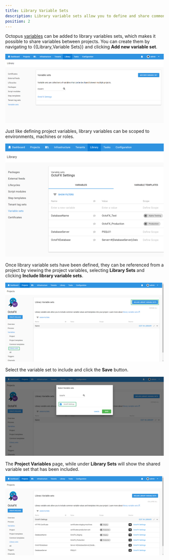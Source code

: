```yaml
---
title: Library Variable Sets
description: Library variable sets allow you to define and share common variables between your Octopus projects.
position: 2
---
```


Octopus [variables](/docs/deployment-process/variables/index.md) can be added to library variables sets, which makes it possible to share variables between projects. You can create them by navigating to {{Library,Variable Sets}} and clicking **Add new variable set**.

![](/docs/images/3048089/3277721.png "width=500")

Just like defining project variables, library variables can be scoped to environments, machines or roles.

![](/docs/images/3048089/3277720.png "width=500")

Once library variable sets have been defined, they can be referenced from a project by viewing the project variables, selecting **Library Sets** and clicking **Include library variable sets**.

![](/docs/images/3048089/3277719.png "width=500")

Select the variable set to include and click the **Save** button.

![](/docs/images/3048089/3277718.png "width=500")

The **Project Variables** page, while under **Library Sets** will show the shared variable set that has been included.

![](/docs/images/3048089/3277717.png "width=500")
